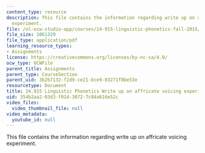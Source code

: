 ```yaml
---
content_type: resource
description: This file contains the information regarding write up on affricate voicing
  experiment.
file: /ol-ocw-studio-app/courses/24-915-linguistic-phonetics-fall-2015/354b2aa203d3f01430727c84a616e52c_MIT24_915F15_Assignment7.pdf
file_size: 1061329
file_type: application/pdf
learning_resource_types:
- Assignments
license: https://creativecommons.org/licenses/by-nc-sa/4.0/
ocw_type: OCWFile
parent_title: Assignments
parent_type: CourseSection
parent_uid: 3b2b7132-f2d9-ce21-bce9-83271f8be53e
resourcetype: Document
title: 24.915 Linguistic Phonetics Write up on affricate voicing experiment
uid: 354b2aa2-03d3-f014-3072-7c84a616e52c
video_files:
  video_thumbnail_file: null
video_metadata:
  youtube_id: null
---
```

This file contains the information regarding write up on affricate voicing experiment.